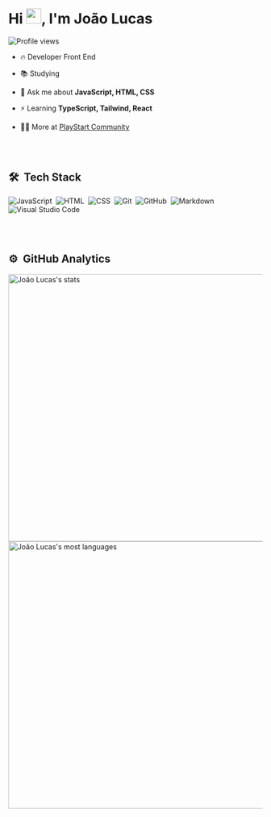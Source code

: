 <h1 align="left">Hi <img src="https://raw.githubusercontent.com/kaueMarques/kaueMarques/master/hi.gif" height="30px">, I'm João Lucas</h1>
<p align="left"> <img src="https://komarev.com/ghpvc/?username=nLucas011&color=yellow" alt="Profile views" /> </p>

- 🔥 Developer Front End 

- 📚 Studying 

- 💬 Ask me about **JavaScript, HTML, CSS**

- ⚡ Learning **TypeScript, Tailwind, React**

- 👨‍💻 More at [PlayStart Community](https://discord.gg/e8J7TcktJ3)

<br><br>

## 🛠 &nbsp;Tech Stack

![JavaScript](https://img.shields.io/badge/-JavaScript-05122A?style=flat&logo=javascript)&nbsp;
![HTML](https://img.shields.io/badge/-HTML-05122A?style=flat&logo=HTML5)&nbsp;
![CSS](https://img.shields.io/badge/-CSS-05122A?style=flat&logo=CSS3&logoColor=1572B6)&nbsp;
![Git](https://img.shields.io/badge/-Git-05122A?style=flat&logo=git)&nbsp;
![GitHub](https://img.shields.io/badge/-GitHub-05122A?style=flat&logo=github)&nbsp;
![Markdown](https://img.shields.io/badge/-Markdown-05122A?style=flat&logo=markdown)&nbsp;
![Visual Studio Code](https://img.shields.io/badge/-Visual%20Studio%20Code-05122A?style=flat&logo=visual-studio-code&logoColor=007ACC)&nbsp;

<br><br>

## ⚙️ &nbsp;GitHub Analytics

<p align="left">
<img width="530em" src="https://github-readme-stats.vercel.app/api?username=nLucas011&show_icons=true&theme=vision-friendly-dark" alt="João Lucas's stats"/>
<img width="530em" src="https://github-readme-stats.vercel.app/api/top-langs/?username=nLucas011&layout=compact&theme=vision-friendly-dark" alt="João Lucas's most languages"/>
</p>

